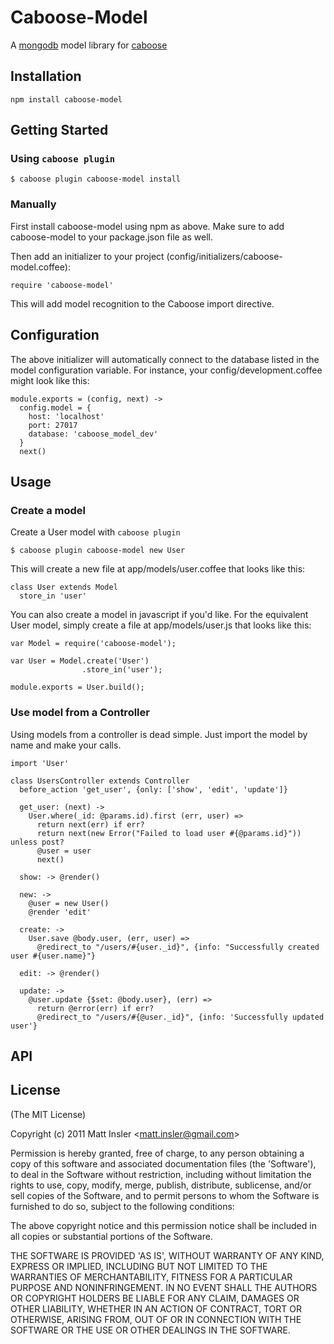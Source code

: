 # Caboose-Model

  A [mongodb](http://mongodb.org/) model library for [caboose](http://www.caboosejs.com/)

## Installation

    npm install caboose-model

## Getting Started

### Using `caboose plugin`

    $ caboose plugin caboose-model install

### Manually

First install caboose-model using npm as above.  Make sure to add caboose-model to your package.json file as well.

Then add an initializer to your project (config/initializers/caboose-model.coffee):

    require 'caboose-model'

This will add model recognition to the Caboose import directive.

## Configuration

The above initializer will automatically connect to the database listed in the model configuration variable.  For instance, your config/development.coffee might look like this:

    module.exports = (config, next) ->
      config.model = {
        host: 'localhost'
        port: 27017
        database: 'caboose_model_dev'
      }
      next()

## Usage

### Create a model

Create a User model with `caboose plugin`

    $ caboose plugin caboose-model new User

This will create a new file at app/models/user.coffee that looks like this:

    class User extends Model
      store_in 'user'

You can also create a model in javascript if you'd like.  For the equivalent User model, simply create a file at app/models/user.js that looks like this:

    var Model = require('caboose-model');

    var User = Model.create('User')
                    .store_in('user');

    module.exports = User.build();

### Use model from a Controller

Using models from a controller is dead simple.  Just import the model by name and make your calls.

    import 'User'
    
    class UsersController extends Controller
      before_action 'get_user', {only: ['show', 'edit', 'update']}
      
      get_user: (next) ->
        User.where(_id: @params.id).first (err, user) =>
          return next(err) if err?
          return next(new Error("Failed to load user #{@params.id}")) unless post?
          @user = user
          next()
      
      show: -> @render()
      
      new: ->
        @user = new User()
        @render 'edit'
  
      create: ->
        User.save @body.user, (err, user) =>
          @redirect_to "/users/#{user._id}", {info: "Successfully created user #{user.name}"}
      
      edit: -> @render()
      
      update: ->
        @user.update {$set: @body.user}, (err) =>
          return @error(err) if err?
          @redirect_to "/users/#{@user._id}", {info: 'Successfully updated user'}

## API

## License

(The MIT License)

Copyright (c) 2011 Matt Insler &lt;matt.insler@gmail.com&gt;

Permission is hereby granted, free of charge, to any person obtaining
a copy of this software and associated documentation files (the
'Software'), to deal in the Software without restriction, including
without limitation the rights to use, copy, modify, merge, publish,
distribute, sublicense, and/or sell copies of the Software, and to
permit persons to whom the Software is furnished to do so, subject to
the following conditions:

The above copyright notice and this permission notice shall be
included in all copies or substantial portions of the Software.

THE SOFTWARE IS PROVIDED 'AS IS', WITHOUT WARRANTY OF ANY KIND,
EXPRESS OR IMPLIED, INCLUDING BUT NOT LIMITED TO THE WARRANTIES OF
MERCHANTABILITY, FITNESS FOR A PARTICULAR PURPOSE AND NONINFRINGEMENT.
IN NO EVENT SHALL THE AUTHORS OR COPYRIGHT HOLDERS BE LIABLE FOR ANY
CLAIM, DAMAGES OR OTHER LIABILITY, WHETHER IN AN ACTION OF CONTRACT,
TORT OR OTHERWISE, ARISING FROM, OUT OF OR IN CONNECTION WITH THE
SOFTWARE OR THE USE OR OTHER DEALINGS IN THE SOFTWARE.
